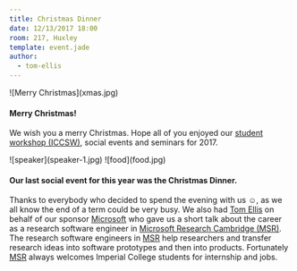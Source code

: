 ```yaml
---
title: Christmas Dinner 
date: 12/13/2017 18:00
room: 217, Huxley
template: event.jade
author:
  - tom-ellis 
---
```



<div class="post-img-fix-height">
![Merry Christmas](xmas.jpg)
</div>

#### Merry Christmas!

We wish you a merry Christmas.
Hope all of you enjoyed our [student workshop (ICCSW)](/workshops/), social events and seminars for 2017.

<div class="post-img-to-right">
![speaker](speaker-1.jpg)
![food](food.jpg)
</div>

#### Our last social event for this year was the Christmas Dinner. 

Thanks to everybody who decided to spend the evening with us ☺, as we all know the end of a term could be very busy.
We also had [Tom Ellis](https://www.microsoft.com/en-us/research/people/toelli/) on behalf of our sponsor [Microsoft](https://www.microsoft.com/en-gb/) who gave us a short talk about the career as a research software engineer in [Microsoft Research Cambridge (MSR)](https://www.microsoft.com/en-us/research/lab/microsoft-research-cambridge/).
The research software engineers in [MSR](https://www.microsoft.com/en-us/research/lab/microsoft-research-cambridge/) help researchers and transfer research ideas into software prototypes and then into products.
Fortunately [MSR](https://www.microsoft.com/en-us/research/lab/microsoft-research-cambridge/) always welcomes Imperial College students for internship and jobs.

 <span class="more"></span>

